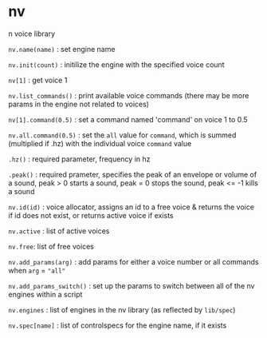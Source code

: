 # nv
n voice library

`nv.name(name)` : set engine name

`nv.init(count)` : initilize the engine with the specified voice count

`nv[1]` : get voice 1

`nv.list_commands()` : print available voice commands (there may be more params in the engine not related to voices)

`nv[1].command(0.5)` : set a command named 'command' on voice 1 to 0.5

`nv.all.command(0.5)` : set the `all` value for `command`, which is summed (multiplied if .hz) with the individual voice `command` value

`.hz()` : required parameter, frequency in hz

`.peak()` : required prameter, specifies the peak of an envelope or volume of a sound, peak > 0 starts a sound, peak = 0 stops the sound, peak <= -1 kills a sound

`nv.id(id)` : voice allocator, assigns an id to a free voice & returns the voice if id does not exist, or returns active voice if exists

`nv.active` : list of active voices

`nv.free`: list of free voices

`nv.add_params(arg)` : add params for either a voice number or all commands when `arg` = `"all"`

`nv.add_params_switch()` : set up the params to switch between all of the nv engines within a script

`nv.engines` : list of engines in the nv library (as reflected by `lib/spec`)

`nv.spec[name]` : list of controlspecs for the engine name, if it exists

